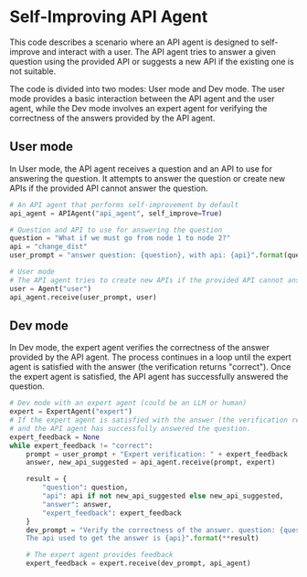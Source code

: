 # Self-Improving API Agent
This code describes a scenario where an API agent is designed to self-improve
and interact with a user. The API agent tries to answer a given question using the provided API or suggests a new API if the existing one is not suitable.

The code is divided into two modes: User mode and Dev mode. The user mode provides a basic interaction between the API agent and the user agent, while the Dev mode involves an expert agent for verifying the correctness of the answers provided by the API agent.

## User mode
In User mode, the API agent receives a question and an API to use for answering the question. It attempts to answer the question or create new APIs if the provided API cannot answer the question.

```python
# An API agent that performs self-improvement by default
api_agent = APIAgent("api_agent", self_improve=True)

# Question and API to use for answering the question
question = "What if we must go from node 1 to node 2?"
api = "change_dist"
user_prompt = "answer question: {question}, with api: {api}".format(question=question, api=api)

# User mode
# The API agent tries to create new APIs if the provided API cannot answer the provided question.
user = Agent("user")
api_agent.receive(user_prompt, user)
```

## Dev mode
In Dev mode, the expert agent verifies the correctness of the answer provided by the API agent. The process continues in a loop until the expert agent is satisfied with the answer (the verification returns "correct"). Once the expert agent is satisfied, the API agent has successfully answered the question.

```python
# Dev mode with an expert agent (could be an LLM or human)
expert = ExpertAgent("expert")
# If the expert agent is satisfied with the answer (the verification returns "correct"), the loop ends,
# and the API agent has successfully answered the question.
expert_feedback = None
while expert_feedback != "correct":
    prompt = user_prompt + "Expert verification: " + expert_feedback
    answer, new_api_suggested = api_agent.receive(prompt, expert)

    result = {
        "question": question,
        "api": api if not new_api_suggested else new_api_suggested,
        "answer": answer,
        "expert_feedback": expert_feedback
    }
    dev_prompt = "Verify the correctness of the answer. question: {question}, answer: {answer}.\
    The api used to get the answer is {api}".format(**result)

    # The expert agent provides feedback
    expert_feedback = expert.receive(dev_prompt, api_agent)
```
